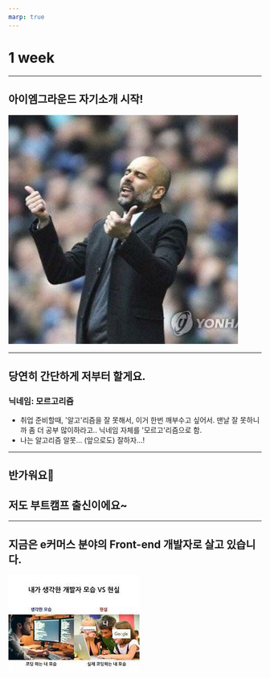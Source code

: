 ```yaml
---
marp: true
---
```


# 1 week

---

## 아이엠그라운드 자기소개 시작!

![50% center](../../../../attachments/2023-01-04-18-16-30.png)

---

## 당연히 간단하게 저부터 할게요.

### 닉네임: 모르고리즘

- 취업 준비할때, '알고'리즘을 잘 못해서, 이거 한번 깨부수고 싶어서. 맨날 잘 못하니까 좀 더 공부 많이하라고.. 닉네임 자체를 '모르고'리즘으로 함.
- 나는 알고리즘 알못... (앞으로도) 잘하자...!

---

## 반가워요👋

## 저도 부트캠프 출신이에요~

---

## 지금은 e커머스 분야의 Front-end 개발자로 살고 있습니다.

![width 200px](../../../../attachments/2023-01-04-18-35-40.png)
